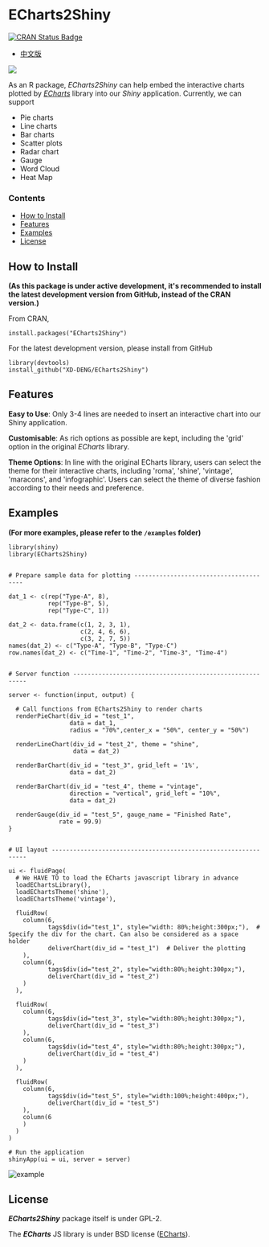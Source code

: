 # ECharts2Shiny
[![CRAN Status Badge](http://www.r-pkg.org/badges/version/ECharts2Shiny)](http://cran.r-project.org/web/packages/ECharts2Shiny)

- [中文版](/README_cn.md)

![](http://me.seekingqed.com/files/NOT_remove_for_ECharts2Shiny_repo_new.png)

As an R package, *ECharts2Shiny* can help embed the interactive charts plotted by [*ECharts*](https://github.com/ecomfe/echarts) library into our *Shiny* application. Currently, we can support 

- Pie charts
- Line charts
- Bar charts
- Scatter plots
- Radar chart
- Gauge
- Word Cloud
- Heat Map

### Contents
- [How to Install](#how-to-install)
- [Features](#features)
- [Examples](#examples)
- [License](#license)


## How to Install

**(As this package is under active development, it's recommended to install the latest development version from GitHub, instead of the CRAN version.)**

From CRAN,
```{r}
install.packages("ECharts2Shiny")
```

For the latest development version, please install from GitHub
```{r}
library(devtools)
install_github("XD-DENG/ECharts2Shiny")
```

## Features

**Easy to Use**: Only 3-4 lines are needed to insert an interactive chart into our Shiny application.

**Customisable**: As rich options as possible are kept, including the 'grid' option in the original *ECharts* library.

**Theme Options**: In line with the original ECharts library, users can select the theme for their interactive charts, including 'roma', 'shine', 'vintage', 'maracons', and 'infographic'. Users can select the theme of diverse fashion according to their needs and preference.



## Examples

**(For more examples, please refer to the `/examples` folder)**

```{r}
library(shiny)
library(ECharts2Shiny)


# Prepare sample data for plotting ---------------------------------------

dat_1 <- c(rep("Type-A", 8),
           rep("Type-B", 5),
           rep("Type-C", 1))

dat_2 <- data.frame(c(1, 2, 3, 1),
                    c(2, 4, 6, 6),
                    c(3, 2, 7, 5))
names(dat_2) <- c("Type-A", "Type-B", "Type-C")
row.names(dat_2) <- c("Time-1", "Time-2", "Time-3", "Time-4")


# Server function ---------------------------------------------------------

server <- function(input, output) {
  
  # Call functions from ECharts2Shiny to render charts
  renderPieChart(div_id = "test_1",
                 data = dat_1,
                 radius = "70%",center_x = "50%", center_y = "50%")
  
  renderLineChart(div_id = "test_2", theme = "shine",
                  data = dat_2)
  
  renderBarChart(div_id = "test_3", grid_left = '1%',
                 data = dat_2)
  
  renderBarChart(div_id = "test_4", theme = "vintage",
                 direction = "vertical", grid_left = "10%",
                 data = dat_2)
  
  renderGauge(div_id = "test_5", gauge_name = "Finished Rate",
              rate = 99.9)
}


# UI layout ---------------------------------------------------------------

ui <- fluidPage(
  # We HAVE TO to load the ECharts javascript library in advance
  loadEChartsLibrary(),
  loadEChartsTheme('shine'),
  loadEChartsTheme('vintage'),
  
  fluidRow(
    column(6,
           tags$div(id="test_1", style="width: 80%;height:300px;"),  # Specify the div for the chart. Can also be considered as a space holder
           deliverChart(div_id = "test_1")  # Deliver the plotting
    ),
    column(6,
           tags$div(id="test_2", style="width:80%;height:300px;"),
           deliverChart(div_id = "test_2")
    )
  ),
  
  fluidRow(
    column(6,
           tags$div(id="test_3", style="width:80%;height:300px;"),
           deliverChart(div_id = "test_3")
    ),
    column(6,
           tags$div(id="test_4", style="width:80%;height:300px;"),
           deliverChart(div_id = "test_4")
    )
  ),
  
  fluidRow(
    column(6,
           tags$div(id="test_5", style="width:100%;height:400px;"),
           deliverChart(div_id = "test_5")
    ),
    column(6
    )
  )
)

# Run the application
shinyApp(ui = ui, server = server)
```
![example](http://me.seekingqed.com/files/do_NOT_remove-used_by_ECharts2Shiny_repo.png)


## License

***ECharts2Shiny*** package itself is under GPL-2. 

The ***ECharts*** JS library is under BSD license ([ECharts](https://github.com/ecomfe/echarts)).
